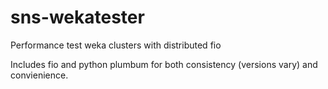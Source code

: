 # sns-wekatester
Performance test weka clusters with distributed fio

Includes fio and python plumbum for both consistency (versions vary) and convienience. 
